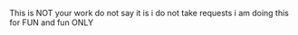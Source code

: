 This is NOT your work do not say it is 
i do not take requests i am doing this for FUN and fun ONLY
